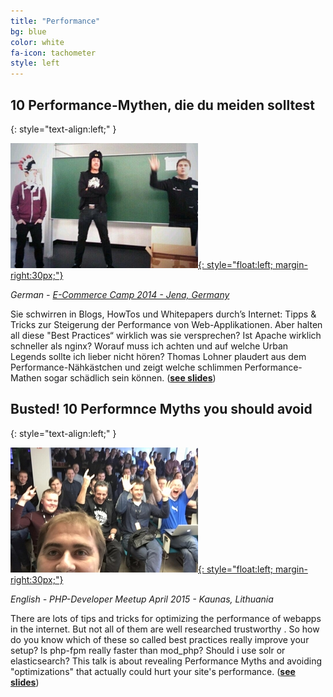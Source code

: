 ```yaml
---
title: "Performance"
bg: blue
color: white
fa-icon: tachometer
style: left
---
```



## 10 Performance-Mythen, die du meiden solltest
{: style="text-align:left;" }

[![Apache vs. Nginx](Performance-Mythen/media/thumbnail.jpg){: style="float:left; margin-right:30px;"}](Performance-Mythen/)

*German - [E-Commerce Camp 2014 - Jena, Germany](http://www.ecommerce-camp.de/redner-sessions/sessions-2014/)*

Sie schwirren in Blogs, HowTos und Whitepapers durch’s Internet: Tipps & Tricks zur Steigerung der Performance von Web-Applikationen. Aber halten all diese "Best Practices“ wirklich was sie versprechen? Ist Apache wirklich schneller als nginx? Worauf muss ich achten und auf welche Urban Legends sollte ich lieber nicht hören? Thomas Lohner plaudert aus dem Performance-Nähkästchen und zeigt welche schlimmen Performance-Mathen sogar schädlich sein können. (**[see slides](Performance-Mythen/)**)

## Busted! 10 Performnce Myths you should avoid
{: style="text-align:left;" }

[![Apache vs. Nginx](Performance-Myths/media/thumbnail.jpg){: style="float:left; margin-right:30px;"}](Performance-Myths/)

*English - PHP-Developer Meetup April 2015 - Kaunas, Lithuania*

There are lots of tips and tricks for optimizing the performance of webapps in the internet. But not all of them are well researched trustworthy . So how do you know which of these so called best practices really improve your setup? Is php-fpm really faster than mod_php? Should i use solr or elasticsearch? This talk is about revealing Performance Myths and avoiding "optimizations" that actually could hurt your site's performance. (**[see slides](Performance-Myths/)**)
